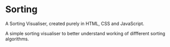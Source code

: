 # Sorting
A Sorting Visualiser, created purely in HTML, CSS and JavaScript.

A simple sorting visualiser to better understand working of diffferent sorting algorithms.
